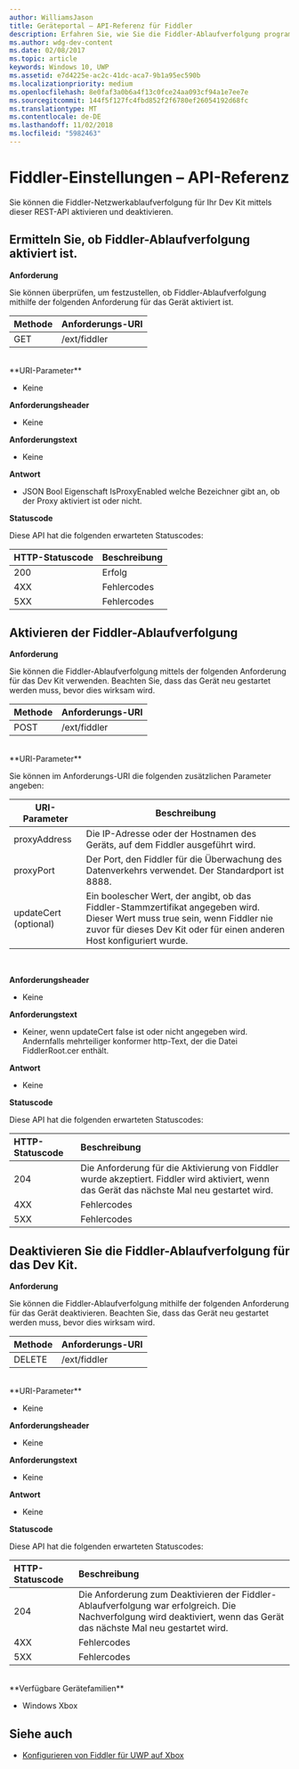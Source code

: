 ```yaml
---
author: WilliamsJason
title: Geräteportal – API-Referenz für Fiddler
description: Erfahren Sie, wie Sie die Fiddler-Ablaufverfolgung programmgesteuert aktivieren/deaktivieren.
ms.author: wdg-dev-content
ms.date: 02/08/2017
ms.topic: article
keywords: Windows 10, UWP
ms.assetid: e7d4225e-ac2c-41dc-aca7-9b1a95ec590b
ms.localizationpriority: medium
ms.openlocfilehash: 8e0faf3a0b6a4f13c0fce24aa093cf94a1e7ee7e
ms.sourcegitcommit: 144f5f127fc4fbd852f2f6780ef26054192d68fc
ms.translationtype: MT
ms.contentlocale: de-DE
ms.lasthandoff: 11/02/2018
ms.locfileid: "5982463"
---
```

# <a name="fiddler-settings-api-reference"></a>Fiddler-Einstellungen – API-Referenz   
Sie können die Fiddler-Netzwerkablaufverfolgung für Ihr Dev Kit mittels dieser REST-API aktivieren und deaktivieren.

## <a name="determine-if-fiddler-tracing-is-enabled"></a>Ermitteln Sie, ob Fiddler-Ablaufverfolgung aktiviert ist.

**Anforderung**

Sie können überprüfen, um festzustellen, ob Fiddler-Ablaufverfolgung mithilfe der folgenden Anforderung für das Gerät aktiviert ist.

Methode      | Anforderungs-URI
:------     | :-----
GET | /ext/fiddler
<br />
**URI-Parameter**

- Keine

**Anforderungsheader**

- Keine

**Anforderungstext**   

- Keine

**Antwort**   

- JSON Bool Eigenschaft IsProxyEnabled welche Bezeichner gibt an, ob der Proxy aktiviert ist oder nicht.

**Statuscode**

Diese API hat die folgenden erwarteten Statuscodes:

HTTP-Statuscode      | Beschreibung
:------     | :-----
200 | Erfolg
4XX | Fehlercodes
5XX | Fehlercodes

## <a name="enable-fiddler-tracing"></a>Aktivieren der Fiddler-Ablaufverfolgung

**Anforderung**

Sie können die Fiddler-Ablaufverfolgung mittels der folgenden Anforderung für das Dev Kit verwenden.  Beachten Sie, dass das Gerät neu gestartet werden muss, bevor dies wirksam wird.

Methode      | Anforderungs-URI
:------     | :-----
POST | /ext/fiddler
<br />
**URI-Parameter**

Sie können im Anforderungs-URI die folgenden zusätzlichen Parameter angeben:

| URI-Parameter      | Beschreibung     | 
| ------------------ |-----------------|
| proxyAddress       | Die IP-Adresse oder der Hostnamen des Geräts, auf dem Fiddler ausgeführt wird. |
| proxyPort          | Der Port, den Fiddler für die Überwachung des Datenverkehrs verwendet. Der Standardport ist 8888. |
| updateCert (optional)| Ein boolescher Wert, der angibt, ob das Fiddler-Stammzertifikat angegeben wird. Dieser Wert muss true sein, wenn Fiddler nie zuvor für dieses Dev Kit oder für einen anderen Host konfiguriert wurde.  |
<br>

**Anforderungsheader**

- Keine

**Anforderungstext**

- Keiner, wenn updateCert false ist oder nicht angegeben wird. Andernfalls mehrteiliger konformer http-Text, der die Datei FiddlerRoot.cer enthält.

**Antwort**   

- Keine  

**Statuscode**

Diese API hat die folgenden erwarteten Statuscodes:

HTTP-Statuscode      | Beschreibung
:------     | :-----
204 | Die Anforderung für die Aktivierung von Fiddler wurde akzeptiert. Fiddler wird aktiviert, wenn das Gerät das nächste Mal neu gestartet wird.
4XX | Fehlercodes
5XX | Fehlercodes

## <a name="disable-fiddler-tracing-on-the-devkit"></a>Deaktivieren Sie die Fiddler-Ablaufverfolgung für das Dev Kit.

**Anforderung**

Sie können die Fiddler-Ablaufverfolgung mithilfe der folgenden Anforderung für das Gerät deaktivieren. Beachten Sie, dass das Gerät neu gestartet werden muss, bevor dies wirksam wird.

Methode      | Anforderungs-URI
:------     | :-----
DELETE | /ext/fiddler
<br />
**URI-Parameter**

- Keine

**Anforderungsheader**

- Keine

**Anforderungstext**   

- Keine

**Antwort**   

- Keine 

**Statuscode**

Diese API hat die folgenden erwarteten Statuscodes:

HTTP-Statuscode      | Beschreibung
:------     | :-----
204 | Die Anforderung zum Deaktivieren der Fiddler-Ablaufverfolgung war erfolgreich. Die Nachverfolgung wird deaktiviert, wenn das Gerät das nächste Mal neu gestartet wird.
4XX | Fehlercodes
5XX | Fehlercodes

<br />
**Verfügbare Gerätefamilien**

* Windows Xbox

## <a name="see-also"></a>Siehe auch
- [Konfigurieren von Fiddler für UWP auf Xbox](uwp-fiddler.md)

